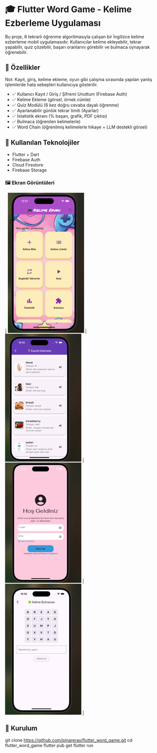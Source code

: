 
# 🎓 Flutter Word Game - Kelime Ezberleme Uygulaması

Bu proje, 6 tekrarlı öğrenme algoritmasıyla çalışan bir İngilizce kelime ezberleme mobil uygulamasıdır. Kullanıcılar kelime ekleyebilir, tekrar yapabilir, quiz çözebilir, başarı oranlarını görebilir ve bulmaca oynayarak öğrenebilir. 

## 🚀 Özellikler

Not: Kayıt, giriş, kelime ekleme, oyun gibi çalışma sırasında yapılan yanlış işlemlerde hata sebepleri kullanıcıya gösterilir.

- ✅ Kullanıcı Kayıt / Giriş / Şifremi Unuttum (Firebase Auth)
- ✅ Kelime Ekleme (görsel, örnek cümle)
- ✅ Quiz Modülü (6 kez doğru cevaba dayalı öğrenme)
- ✅ Ayarlanabilir günlük tekrar limiti (Ayarlar)
- ✅ İstatistik ekranı (% başarı, grafik, PDF çıktısı)
- ✅ Bulmaca (öğrenilen kelimelerle)
- ✅ Word Chain (öğrenilmiş kelimelerle hikaye + LLM destekli görsel)

## 🧠 Kullanılan Teknolojiler

- Flutter + Dart
- Firebase Auth
- Cloud Firestore
- Firebase Storage


### 🖼️ Ekran Görüntüleri


| <img src="assets/screenshots/wordgame.jpeg" width="250"/> | <img src="assets/screenshots/words.jpeg" width="250"/> | <img src="assets/screenshots/login.jpeg" width="250"/> | <img src="assets/screenshots/puzzle.jpeg" width="250"/> |




## 🧪 Kurulum

git clone https://github.com/pinareray/flutter_word_game.git
cd flutter_word_game
flutter pub get
flutter run

